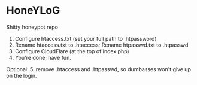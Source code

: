 # HoneYLoG
Shitty honeypot repo


1. Configure htaccess.txt (set your full path to .htpassword)
2. Rename htaccess.txt to .htaccess; Rename htpasswd.txt to .htpasswd
3. Configure CloudFlare (at the top of index.php)
4. You're done; have fun.

Optional: 5. remove .htaccess and .htpasswd, so dumbasses won't give up on the login.
